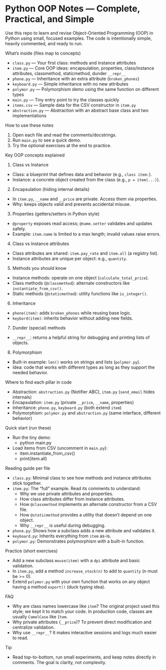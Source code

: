# Python OOP Notes — Complete, Practical, and Simple

Use this repo to learn and revise Object-Oriented Programming (OOP) in Python using small, focused examples. The code is intentionally simple, heavily commented, and ready to run.

What’s inside (files map to concepts)
- `class.py` — Your first class: methods and instance attributes
- `item.py` — Core OOP ideas: encapsulation, properties, class/instance attributes, classmethod, staticmethod, dunder `__repr__`
- `phone.py` — Inheritance with an extra attribute (`broken_phones`)
- `keyboard.py` — Simple inheritance with no new attributes
- `polymor.py` — Polymorphism demo using the same function on different types
- `main.py` — Tiny entry point to try the classes quickly
- `items.csv` — Sample data for the CSV constructor in `item.py`
- `abstraction.py` — Abstraction with an abstract base class and two implementations

How to use these notes
1) Open each file and read the comments/docstrings.
2) Run `main.py` to see a quick demo.
3) Try the optional exercises at the end to practice.

Key OOP concepts explained
1) Class vs Instance
- Class: a blueprint that defines data and behavior (e.g., `class item:`).
- Instance: a concrete object created from the class (e.g., `p = item(...)`).

2) Encapsulation (hiding internal details)
- In `item.py`, `__name` and `__price` are private. Access them via properties.
- Why: keeps objects valid and prevents accidental misuse.

3) Properties (getters/setters in Python style)
- `@property` exposes read access; `@name.setter` validates and updates safely.
- Example: `item.name` is limited to a max length; invalid values raise errors.

4) Class vs Instance attributes
- Class attributes are shared: `item.pay_rate` and `item.all` (a registry list).
- Instance attributes are unique per object: e.g., `quantity`.

5) Methods you should know
- Instance methods: operate on one object (`calculate_total_price`).
- Class methods (`@classmethod`): alternate constructors like `instantiate_from_csv()`.
- Static methods (`@staticmethod`): utility functions like `is_integer()`.

6) Inheritance
- `phone(item)`: adds `broken_phones` while reusing base logic.
- `keybord(item)`: inherits behavior without adding new fields.

7) Dunder (special) methods
- `__repr__`: returns a helpful string for debugging and printing lists of objects.

8) Polymorphism
- Built-in example: `len()` works on strings and lists (`polymor.py`).
- Idea: code that works with different types as long as they support the needed behavior.

Where to find each pillar in code
- Abstraction: `abstraction.py` (Notifier ABC), `item.py` (`send_email` hides internals)
- Encapsulation: `item.py` (private `__price`, `__name`, properties)
- Inheritance: `phone.py`, `keyboard.py` (both extend `item`)
- Polymorphism: `polymor.py` and `abstraction.py` (same interface, different behavior)

Quick start (run these)
- Run the tiny demo:
	- python main.py
- Load items from CSV (uncomment in `main.py`):
	- item.instantiate_from_csv()
	- print(item.all)

Reading guide per file
- `class.py`: Minimal class to see how methods and instance attributes stick together.
- `item.py`: The “full” example. Read its comments to understand:
	- Why we use private attributes and properties.
	- How class attributes differ from instance attributes.
	- How `@classmethod` implements an alternate constructor from a CSV file.
	- How `@staticmethod` provides a utility that doesn’t depend on one object.
	- Why `__repr__` is useful during debugging.
- `phone.py`: Shows how a subclass adds a new attribute and validates it.
- `keyboard.py`: Inherits everything from `item` as-is.
- `polymor.py`: Demonstrates polymorphism with a built-in function.

Practice (short exercises)
- Add a new subclass `mouse(item)` with a `dpi` attribute and basic validation.
- In `item.py`, add a method `increase_stock(n)` to add to `quantity` (n must be >= 0).
- Extend `polymor.py` with your own function that works on any object having a method `export()` (duck typing idea).

FAQ
- Why are class names lowercase like `item`? The original project used this style; we kept it to match your code. In production code, classes are usually `CamelCase` like `Item`.
- Why private attributes (`__price`)? To prevent direct modification and centralize validation.
- Why use `__repr__`? It makes interactive sessions and logs much easier to read.

Tip
- Read top-to-bottom, run small experiments, and keep notes directly in comments. The goal is clarity, not complexity.